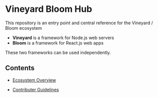 # Vineyard Bloom Hub

This repository is an entry point and central reference for the Vineyard / Bloom ecosystem

* **Vineyard** is a framework for Node.js web servers
* **Bloom** is a framework for React.js web apps

These two frameworks can be used independently.

## Contents

* [Ecosystem Overview](content/overview/index.md)

* [Contributer Guidelines](content/guidelines/index.md)
